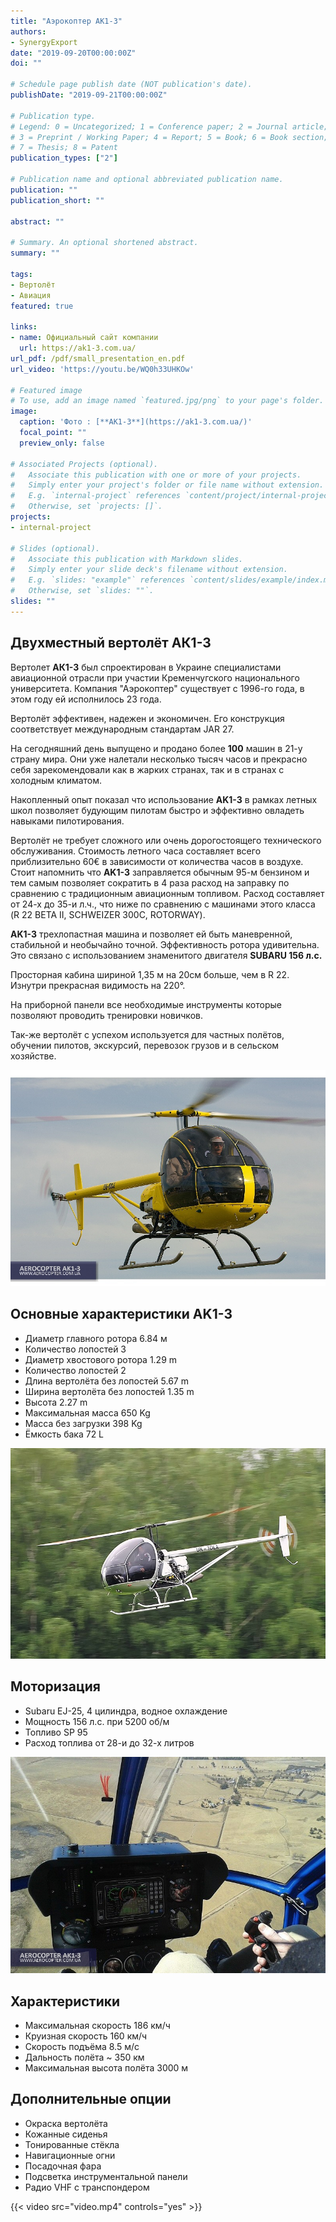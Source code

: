 ```yaml
---
title: "Аэрокоптер AK1-3"
authors:
- SynergyExport
date: "2019-09-20T00:00:00Z"
doi: ""

# Schedule page publish date (NOT publication's date).
publishDate: "2019-09-21T00:00:00Z"

# Publication type.
# Legend: 0 = Uncategorized; 1 = Conference paper; 2 = Journal article;
# 3 = Preprint / Working Paper; 4 = Report; 5 = Book; 6 = Book section;
# 7 = Thesis; 8 = Patent
publication_types: ["2"]

# Publication name and optional abbreviated publication name.
publication: ""
publication_short: ""

abstract: ""

# Summary. An optional shortened abstract.
summary: ""

tags:
- Вертолёт
- Авиация
featured: true

links:
- name: Официальный сайт компании
  url: https://ak1-3.com.ua/
url_pdf: /pdf/small_presentation_en.pdf
url_video: 'https://youtu.be/WQ0h33UHKOw'

# Featured image
# To use, add an image named `featured.jpg/png` to your page's folder. 
image:
  caption: 'Фото : [**AK1-3**](https://ak1-3.com.ua/)'
  focal_point: ""
  preview_only: false

# Associated Projects (optional).
#   Associate this publication with one or more of your projects.
#   Simply enter your project's folder or file name without extension.
#   E.g. `internal-project` references `content/project/internal-project/index.md`.
#   Otherwise, set `projects: []`.
projects:
- internal-project

# Slides (optional).
#   Associate this publication with Markdown slides.
#   Simply enter your slide deck's filename without extension.
#   E.g. `slides: "example"` references `content/slides/example/index.md`.
#   Otherwise, set `slides: ""`.
slides: ""
---
```



## Двухместный вертолёт АК1-3

Вертолет **АК1-3** был спроектирован в Украине специалистами авиационной отрасли при участии Кременчугского национального университета. Компания "Аэрокоптер" существует с 1996-го года, в этом году ей исполнилось 23 года.

Вертолёт эффективен, надежен и экономичен. Его конструкция соответствует международным стандартам JAR 27.

На сегодняшний день выпущено и продано более **100** машин в 21-у страну мира. Они уже налетали несколько тысяч часов и прекрасно себя зарекомендовали как в жарких странах, так и в странах с холодным климатом.

Накопленный опыт показал что использование **AK1-3** в рамках летных школ позволяет будующим пилотам быстро и эффективно овладеть навыками пилотирования.

Вертолёт не требует сложного или очень дорогостоящего технического обслуживания. Стоимость летного часа составляет всего приблизительно 60€ в зависимости от количества часов в воздухе. Стоит напомнить что **AK1-3** заправляется обычным 95-м бензином и тем самым позволяет сократить в 4 раза расход на заправку по сравнению с традиционным авиационным топливом. Расход составляет от 24-х до 35-и л.ч., что ниже по сравнению с машинами этого класса (R 22 BETA II, SCHWEIZER 300C, ROTORWAY).

**AK1-3** трехлопастная машина и позволяет ей быть маневренной, стабильной и необычайно точной. Эффективность ротора удивительна. Это связано с использованием знаменитого двигателя **SUBARU 156 л.с.**

Просторная кабина шириной 1,35 м на 20см больше, чем в R 22. Изнутри прекрасная видимость на 220°.

На приборной панели все необходимые инструменты которые позволяют проводить тренировки новичков.

Так-же вертолёт с успехом используется для частных полётов, обучении пилотов, экскурсий, перевозок грузов и в сельском хозяйстве.

![Вид изнутри](001.jpg)

## Основные характеристики AK1-3

- Диаметр главного ротора 6.84 м
- Количество лопостей 3
- Диаметр хвостового ротора 1.29 m
- Количество лопостей 2
- Длина вертолёта без лопостей 5.67 m
- Ширина вертолёта без лопостей 1.35 m
- Высота 2.27 m
- Максимальная масса 650 Kg
- Масса без загрузки 398 Kg
- Ёмкость бака 72 L

![Vue de l'interieur](002.jpg)

## Моторизация

- Subaru EJ-25, 4 цилиндра, водное охлаждение
- Мощность 156 л.с. при 5200 об/м
- Топливо SP 95
- Расход топлива от 28-и до 32-х литров

![Вид изнутри](003.jpg)

## Характеристики

- Максимальная скорость 186 км/ч
- Круизная скорость  160 км/ч
- Скорость подъёма 8.5 м/с
- Дальность полёта ~ 350 км
- Максимальная высота полёта 3000 м

## Дополнительные опции

- Окраска вертолёта
- Кожанные сиденья
- Тонированные стёкла
- Навигационные огни
- Посадочная фара
- Подсветка инструментальной панели
- Радио VHF с транспондером

{{< video src="video.mp4" controls="yes" >}}
